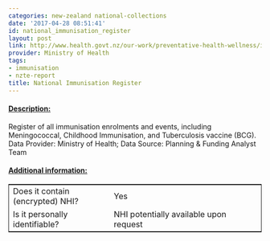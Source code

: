 ```yaml
---
categories: new-zealand national-collections
date: '2017-04-28 08:51:41'
id: national_immunisation_register
layout: post
link: http://www.health.govt.nz/our-work/preventative-health-wellness/immunisation/national-immunisation-register
provider: Ministry of Health
tags:
- immunisation
- nzte-report
title: National Immunisation Register
---
```



 <h4> <u>Description:</u> </h4>
Register of all immunisation enrolments and events, including Meningococcal, Childhood Immunisation, and Tuberculosis vaccine (BCG). Data Provider: Ministry of Health; Data Source: Planning & Funding Analyst Team
 <h4> <u>Additional information:</u> </h4>
 <table style="border: 1px solid">
 <tr> <td width="40%"> Does it contain (encrypted) NHI? </td> <td>Yes</td> </tr>
 <tr> <td width="40%"> Is it personally identifiable? </td> <td>NHI potentially available upon request</td> </tr>
 </table>